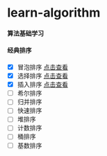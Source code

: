 # learn-algorithm
#### 算法基础学习

#### 经典排序
- [X] 冒泡排序 [点击查看](/learn-algorithm/dist/#/sort/bubble)
- [X] 选择排序 [点击查看](/learn-algorithm/dist/#/sort/selection)
- [X] 插入排序 [点击查看](/learn-algorithm/dist/#/sort/insertion)
- [ ] 希尔排序
- [ ] 归并排序
- [ ] 快速排序
- [ ] 堆排序
- [ ] 计数排序
- [ ] 桶排序
- [ ] 基数排序
